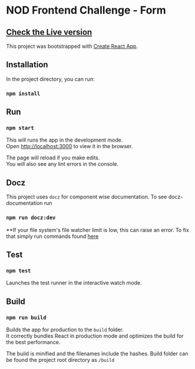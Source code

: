 # NOD Frontend Challenge - Form

## [Check the Live version](https://trifiasco.github.io/nod-fe-project/)

This project was bootstrapped with [Create React App](https://github.com/facebook/create-react-app).

## Installation

In the project directory, you can run:

### `npm install`

## Run

### `npm start`

This will runs the app in the development mode.<br />
Open [http://localhost:3000](http://localhost:3000) to view it in the browser.

The page will reload if you make edits.<br />
You will also see any lint errors in the console.

## Docz
This project uses `docz` for component wise documentation. To see docz-documentation run

### `npm run docz:dev`

**If your file system's file watcher limit is low, this can raise an error. To fix that simply run commands found [here](https://github.com/guard/listen/wiki/Increasing-the-amount-of-inotify-watchers#the-technical-details)

## Test

### `npm test`

Launches the test runner in the interactive watch mode.<br />

## Build

### `npm run build`

Builds the app for production to the `build` folder.<br />
It correctly bundles React in production mode and optimizes the build for the best performance.

The build is minified and the filenames include the hashes. Build folder can be found the project root directory as `/build`<br />

